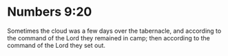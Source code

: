 # Numbers 9:20

Sometimes the cloud was a few days over the tabernacle, and according to the command of the Lord they remained in camp; then according to the command of the Lord they set out.
